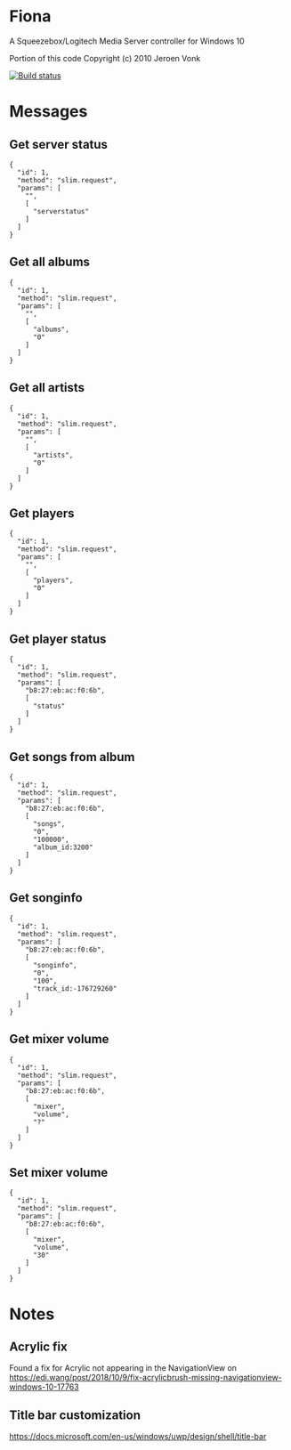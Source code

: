 # Fiona
 A Squeezebox/Logitech Media Server controller for Windows 10

 Portion of this code Copyright (c) 2010 Jeroen Vonk

[![Build status](https://build.appcenter.ms/v0.1/apps/c1bf4304-517e-47af-8e39-5e78f367f15b/branches/main/badge)](https://appcenter.ms)

 # Messages

## Get server status

    {
      "id": 1,
      "method": "slim.request",
      "params": [
        "",
        [
          "serverstatus" 
        ]
      ]
    }

## Get all albums

    {
      "id": 1,
      "method": "slim.request",
      "params": [
        "",
        [
          "albums",
		  "0"
        ]
      ]
    }

## Get all artists

    {
      "id": 1,
      "method": "slim.request",
      "params": [
        "",
        [
          "artists",
	      "0"
        ]
      ]
    }

## Get players

    {
      "id": 1,
      "method": "slim.request",
      "params": [
        "",
        [
          "players", 
          "0"
        ]
      ]
    }

## Get player status

    {
      "id": 1,
      "method": "slim.request",
      "params": [
        "b8:27:eb:ac:f0:6b",
        [
          "status"
        ]
      ]
    }

## Get songs from album

    {
      "id": 1,
      "method": "slim.request",
      "params": [
        "b8:27:eb:ac:f0:6b",
        [
          "songs",
          "0",
          "100000",
          "album_id:3200"
        ]
      ]
    }

## Get songinfo

    {
      "id": 1,
      "method": "slim.request",
      "params": [
        "b8:27:eb:ac:f0:6b",
        [
          "songinfo",
		  "0",
		  "100",
		  "track_id:-176729260"
        ]
      ]
    }

## Get mixer volume

    {
      "id": 1,
      "method": "slim.request",
      "params": [
        "b8:27:eb:ac:f0:6b",
        [
          "mixer",
		  "volume",
		  "?"
        ]
      ]
    }

## Set mixer volume

    {
      "id": 1,
      "method": "slim.request",
      "params": [
        "b8:27:eb:ac:f0:6b",
        [
          "mixer",
		  "volume",
		  "30"
        ]
      ]
    }

# Notes

## Acrylic fix

Found a fix for Acrylic not appearing in the NavigationView on https://edi.wang/post/2018/10/9/fix-acrylicbrush-missing-navigationview-windows-10-17763 

## Title bar customization

https://docs.microsoft.com/en-us/windows/uwp/design/shell/title-bar
